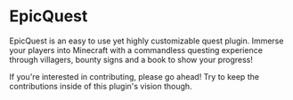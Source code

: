 EpicQuest
==========

EpicQuest is an easy to use yet highly customizable quest plugin. Immerse your players into Minecraft with a commandless questing experience through villagers, bounty signs and a book to show your progress!

If you're interested in contributing, please go ahead!
Try to keep the contributions inside of this plugin's vision though.
